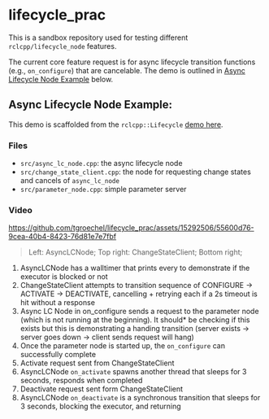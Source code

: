 # lifecycle_prac
This is a sandbox repository used for testing different `rclcpp/lifecycle_node` features.

The current core feature request is for async lifecycle transition functions (e.g., `on_configure`) that are cancelable.
The demo is outlined in [Async Lifecycle Node Example](#async-lifecycle-node-example) below.

## Async Lifecycle Node Example:
This demo is scaffolded from the `rclcpp::Lifecycle` [demo here]().

### Files
- `src/async_lc_node.cpp`: the async lifecycle node
- `src/change_state_client.cpp`: the node for requesting change states and cancels of `async_lc_node`
- `src/parameter_node.cpp`: simple parameter server


### Video
https://github.com/tgroechel/lifecycle_prac/assets/15292506/55600d76-9cea-40b4-8423-76d81e7e7fbf
> Left: AsyncLCNode; Top right: ChangeStateClient; Bottom right;
1. AsyncLCNode has a walltimer that prints every to demonstrate if the executor is blocked or not
2. ChangeStateClient attempts to transition sequence of CONFIGURE → ACTIVATE → DEACTIVATE, cancelling + retrying each if a 2s timeout is hit without a response
3. Async LC Node in on_configure sends a request to the parameter node (which is not running at the beginning).
It should* be checking if this exists but this is demonstrating a handing transition (server exists → server goes down → client sends request will hang)
1. Once the parameter node is started up, the `on_configure` can successfully complete
2. Activate request sent from ChangeStateClient
3. AsyncLCNode `on_activate` spawns another thread that sleeps for 3 seconds, responds when completed
4. Deactivate request sent form ChangeStateClient
5. AsyncLCNode `on_deactivate` is a synchronous transition that sleeps for 3 seconds, blocking the executor, and returning

